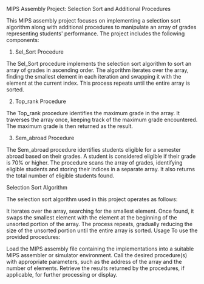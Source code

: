 MIPS Assembly Project: Selection Sort and Additional Procedures

This MIPS assembly project focuses on implementing a selection sort algorithm along with additional procedures to manipulate an array of grades representing students' performance. The project includes the following components:

1. Sel_Sort Procedure
   
The Sel_Sort procedure implements the selection sort algorithm to sort an array of grades in ascending order. The algorithm iterates over the array, finding the smallest element in each iteration and swapping it with the element at the current index. This process repeats until the entire array is sorted.

2. Top_rank Procedure
   
The Top_rank procedure identifies the maximum grade in the array. It traverses the array once, keeping track of the maximum grade encountered. The maximum grade is then returned as the result.

3. Sem_abroad Procedure
   
The Sem_abroad procedure identifies students eligible for a semester abroad based on their grades. A student is considered eligible if their grade is 70% or higher. The procedure scans the array of grades, identifying eligible students and storing their indices in a separate array. It also returns the total number of eligible students found.

Selection Sort Algorithm

The selection sort algorithm used in this project operates as follows:

It iterates over the array, searching for the smallest element.
Once found, it swaps the smallest element with the element at the beginning of the unsorted portion of the array.
The process repeats, gradually reducing the size of the unsorted portion until the entire array is sorted.
Usage
To use the provided procedures:


Load the MIPS assembly file containing the implementations into a suitable MIPS assembler or simulator environment.
Call the desired procedure(s) with appropriate parameters, such as the address of the array and the number of elements.
Retrieve the results returned by the procedures, if applicable, for further processing or display.
